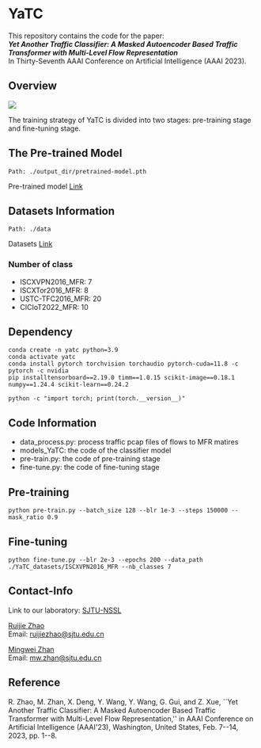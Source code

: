 # YaTC

This repository contains the code for the paper:
<br>
***Yet Another Traffic Classifier: A Masked Autoencoder Based Traffic Transformer with Multi-Level Flow Representation***
<br>
In Thirty-Seventh AAAI Conference on Artificial Intelligence (AAAI 2023).



## Overview

<img src="YaTC.png">

The training strategy of YaTC is divided into two stages: pre-training stage and fine-tuning stage.

## The Pre-trained Model

```
Path: ./output_dir/pretrained-model.pth
```

Pre-trained model [Link](https://drive.google.com/file/d/1wWmZN87NgwujSd2-o5nm3HaQUIzWlv16/view?usp=drive_link)

## Datasets Information

```
Path: ./data
```
Datasets [Link](https://drive.google.com/file/d/1znKQpZ704Bh4EkaHUBJwztYgflFXPnHI/view?usp=sharing)

### Number of class

- ISCXVPN2016_MFR: 7
- ISCXTor2016_MFR: 8
- USTC-TFC2016_MFR: 20
- CICIoT2022_MFR: 10

## Dependency
```shell
conda create -n yatc python=3.9
conda activate yatc
conda install pytorch torchvision torchaudio pytorch-cuda=11.8 -c pytorch -c nvidia
pip installtensorboard==2.19.0 timm==1.0.15 scikit-image==0.18.1 numpy==1.24.4 scikit-learn==0.24.2

python -c "import torch; print(torch.__version__)"
```


## Code Information

- data_process.py: process traffic pcap files of flows to MFR matires
- models_YaTC: the code of the classifier model
- pre-train.py: the code of pre-training stage
- fine-tune.py: the code of fine-tuning stage


## Pre-training

```
python pre-train.py --batch_size 128 --blr 1e-3 --steps 150000 --mask_ratio 0.9
```

## Fine-tuning

```
python fine-tune.py --blr 2e-3 --epochs 200 --data_path ./YaTC_datasets/ISCXVPN2016_MFR --nb_classes 7
```

## Contact-Info

Link to our laboratory: [SJTU-NSSL](https://github.com/NSSL-SJTU "SJTU-NSSL")

[Ruijie Zhao](https://github.com/iZRJ)
<br>
Email: ruijiezhao@sjtu.edu.cn

[Mingwei Zhan](https://github.com/zmw1216)
<br>
Email: mw.zhan@sjtu.edu.cn

## Reference

R. Zhao, M. Zhan, X. Deng, Y. Wang, Y. Wang, G. Gui, and Z. Xue, ``Yet Another Traffic Classifier: A Masked Autoencoder Based Traffic Transformer with Multi-Level Flow Representation,'' in AAAI Conference on Artificial Intelligence (AAAI'23), Washington, United States, Feb. 7--14, 2023, pp. 1--8.
